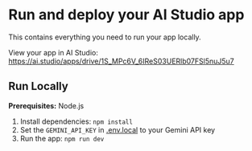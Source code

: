 
# Run and deploy your AI Studio app

This contains everything you need to run your app locally.

View your app in AI Studio: https://ai.studio/apps/drive/1S_MPc6V_6IReS03UERlb07FSl5nuJ5u7

## Run Locally

**Prerequisites:**  Node.js


1. Install dependencies:
   `npm install`
2. Set the `GEMINI_API_KEY` in [.env.local](.env.local) to your Gemini API key
3. Run the app:
   `npm run dev`
